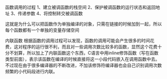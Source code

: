 函数调用的过程
  1、建立被调函数的栈空间
	2、保护被调函数的运行状态和返回地址
	3、传递参数
	4、将控制转交被调函数
	
这就是为什么可以把函数作为单独编译的对象，只需在链接的时候加到一起，所以每个函数都有一个单独的变量存储空间

内联函数
	根据函数的调用过程可以发现，函数的调用可能会产生很多的时间花费，这对程序的运行很不利，而且对一些调用次数比较多的函数，显然这个花费十分不划算，所以加上了内联函数这个东西，C语言中用inline修饰函数（写在函数类型前面），表示该函数在编译的时候直接将这一小段代码嵌入在调用函数中去。不过现在由于很多编译器的不断改进，不加该修饰符编译器也会自己识别调用次数频繁的小代码段进行内联。

